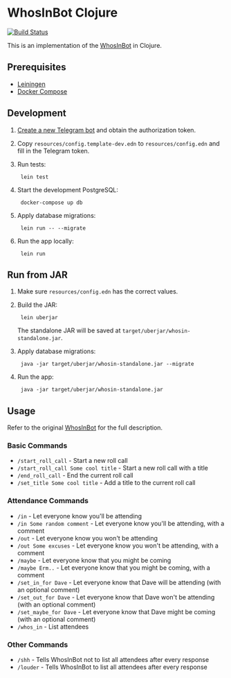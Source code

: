 # WhosInBot Clojure

[![Build Status](https://travis-ci.org/tonylpt/whosinbot-clojure.svg?branch=master)](https://travis-ci.org/tonylpt/whosinbot-clojure)

This is an implementation of the [WhosInBot](https://github.com/col/whos_in_bot) in Clojure.


## Prerequisites
- [Leiningen](https://leiningen.org/#install)
- [Docker Compose](https://docs.docker.com/compose/install/)


## Development
1. [Create a new Telegram bot](https://core.telegram.org/bots#creating-a-new-bot) and obtain the authorization token.
2. Copy `resources/config.template-dev.edn` to `resources/config.edn` and fill in the Telegram token.
3. Run tests:

        lein test
        
4. Start the development PostgreSQL:

        docker-compose up db
        
5. Apply database migrations:

        lein run -- --migrate
        
6. Run the app locally:

        lein run
        

## Run from JAR
1. Make sure `resources/config.edn` has the correct values.
2. Build the JAR:

        lein uberjar

    The standalone JAR will be saved at `target/uberjar/whosin-standalone.jar`.
    
3. Apply database migrations:
       
        java -jar target/uberjar/whosin-standalone.jar --migrate
 
4. Run the app:        
       
        java -jar target/uberjar/whosin-standalone.jar
        
         
## Usage
Refer to the original [WhosInBot](https://github.com/col/whos_in_bot/blob/master/README.md) for the full description.

### Basic Commands
- `/start_roll_call` - Start a new roll call
- `/start_roll_call Some cool title` - Start a new roll call with a title
- `/end_roll_call` - End the current roll call
- `/set_title Some cool title` - Add a title to the current roll call

### Attendance Commands
- `/in` - Let everyone know you'll be attending
- `/in Some random comment` - Let everyone know you'll be attending, with a comment
- `/out` - Let everyone know you won't be attending
- `/out Some excuses` - Let everyone know you won't be attending, with a comment
- `/maybe` - Let everyone know that you might be coming
- `/maybe Erm..` - Let everyone know that you might be coming, with a comment
- `/set_in_for Dave` - Let everyone know that Dave will be attending (with an optional comment)
- `/set_out_for Dave` - Let everyone know that Dave won't be attending (with an optional comment)
- `/set_maybe_for Dave` - Let everyone know that Dave might be coming (with an optional comment)
- `/whos_in` - List attendees

### Other Commands
- `/shh` - Tells WhosInBot not to list all attendees after every response
- `/louder` - Tells WhosInBot to list all attendees after every response
